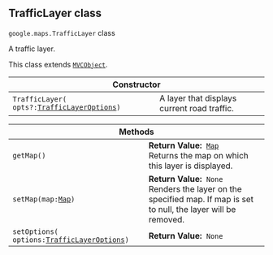 <h2 id="TrafficLayer"> TrafficLayer class </h2><p>
<code><span itemprop="path">google.maps</span>.<span itemprop="name">TrafficLayer</span></code>
class
</p><p>A traffic layer.</p><p>This class extends
<code><a href="https://github.com/amenadiel/google-maps-documentation/blob/master/docs/MVCObject.md">MVCObject</a></code>.
</p><div class="devsite-table-wrapper"><table class="constructors responsive" summary="class TrafficLayer - Constructor">
<thead>
<tr><th colspan="2">Constructor</th>
</tr></thead>
<tbody>
<tr>
<td><code><span>TrafficLayer(<wbr>opts?:</span><a href="https://github.com/amenadiel/google-maps-documentation/blob/master/docs/TrafficLayerOptions.md"><span>TrafficLayerOptions</span></a><span>)</span></code></td>
<td>A layer that displays current road traffic.</td>
</tr>
</tbody>
</table></div><div class="devsite-table-wrapper"><table class="methods responsive" summary="class TrafficLayer - Methods">
<thead>
<tr><th colspan="2">Methods</th>
</tr></thead>
<tbody>
<tr>
<td><code><span>getMap()</span></code></td>
<td><div><strong>Return Value:</strong>&nbsp; <code><a href="https://github.com/amenadiel/google-maps-documentation/blob/master/docs/Map.md">Map</a></code></div>
<div class="desc">Returns the map on which this layer is displayed.</div></td>
</tr>
<tr>
<td><code><span>setMap(<wbr>map:</span><a href="https://github.com/amenadiel/google-maps-documentation/blob/master/docs/Map.md"><span>Map</span></a><span>)</span></code></td>
<td><div><strong>Return Value:</strong>&nbsp; <code>None</code></div>
<div class="desc">Renders the layer on the specified map. If map is set to null, the layer will be removed.</div></td>
</tr>
<tr>
<td><code><span>setOptions(<wbr>options:</span><a href="https://github.com/amenadiel/google-maps-documentation/blob/master/docs/TrafficLayerOptions.md"><span>TrafficLayerOptions</span></a><span>)</span></code></td>
<td><div><strong>Return Value:</strong>&nbsp; <code>None</code></div>
<div class="desc"></div></td>
</tr>
</tbody>
</table></div>